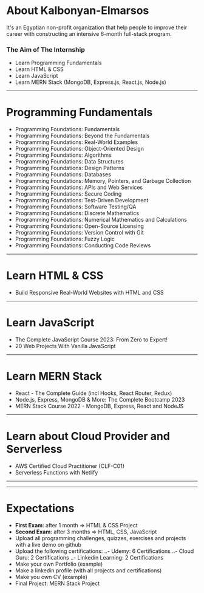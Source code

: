 # About Kalbonyan-Elmarsos

It's an Egyptian non-profit organization that help people to improve their career with constructing an intensive 6-month full-stack program.

### The Aim of The Internship

- Learn Programming Fundamentals
- Learn HTML & CSS 
- Learn JavaScript 
- Learn MERN Stack (MongoDB, Express.js, React.js, Node.js)

----

# Programming Fundamentals

- Programming Foundations: Fundamentals
- Programming Foundations: Beyond the Fundamentals
- Programming Foundations: Real-World Examples
- Programming Foundations: Object-Oriented Design
- Programming Foundations: Algorithms
- Programming Foundations: Data Structures
- Programming Foundations: Design Patterns
- Programming Foundations: Databases
- Programming Foundations: Memory, Pointers, and Garbage Collection
- Programming Foundations: APIs and Web Services
- Programming Foundations: Secure Coding
- Programming Foundations: Test-Driven Development
- Programming Foundations: Software Testing/QA
- Programming Foundations: Discrete Mathematics
- Programming Foundations: Numerical Mathematics and Calculations
- Programming Foundations: Open-Source Licensing
- Programming Foundations: Version Control with Git
- Programming Foundations: Fuzzy Logic
- Programming Foundations: Conducting Code Reviews

----

# Learn HTML & CSS 

- Build Responsive Real-World Websites with HTML and CSS

----

# Learn JavaScript 

- The Complete JavaScript Course 2023: From Zero to Expert!
- 20 Web Projects With Vanilla JavaScript 

----

# Learn MERN Stack 

- React - The Complete Guide (incl Hooks, React Router, Redux)
- Node.js, Express, MongoDB & More: The Complete Bootcamp 2023
- MERN Stack Course 2022 - MongoDB, Express, React and NodeJS

----

# Learn about Cloud Provider and Serverless

- AWS Certified Cloud Practitioner (CLF-C01)
- Serverless Functions with Netlify

----
----

# Expectations 
- **First Exam**: after 1 month => HTML & CSS Project 
- **Second Exam**: after 3 months => HTML, CSS, JavaScript
- Upload all programming challenges, quizzes, exercises and projects with a live demo on github 
- Upload the following certifications: 
..- Udemy: 6 Certifications 
..- Cloud Guru: 2 Certifications
..- Linkedin Learning: 2 Certifications
- Make your own Portfolio (example)
- Make a linkedin profile (with all projects and certifications)
- Make you own CV (example)
- Final Project: MERN Stack Project 

